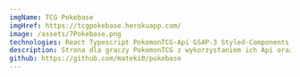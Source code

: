 ```yaml
---
imgName: TCG Pokebase
imgHref: https://tcgpokebase.herokuapp.com/
image: /assets/7Pokebase.png
technologies: React Typescript PokemonTCG-Api GSAP-3 Styled-Components
description: Strona dla graczy PokemonTCG z wykorzystaniem ich Api oraz podstaw GSAP
github: https://github.com/mateki0/pokebase
---
```

